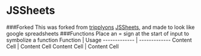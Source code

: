 # JSSheets
###Forked
This was forked from [tripplyons](https://github.com/tripplyons/) [JSSheets](https://github.com/tripplyons/JSSheets), and made to look like google spreadsheets
###Functions
Place an = sign at the start of input to symbolize a function
Function  | Usage
------------- | -------------
Content Cell  | Content Cell
Content Cell  | Content Cell
